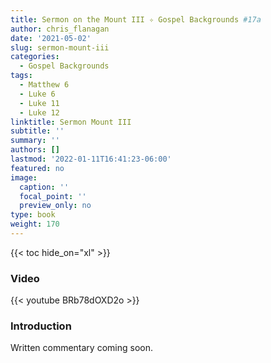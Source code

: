 ```yaml
---
title: Sermon on the Mount III ✧ Gospel Backgrounds #17a
author: chris_flanagan
date: '2021-05-02'
slug: sermon-mount-iii
categories:
  - Gospel Backgrounds
tags:
  - Matthew 6
  - Luke 6
  - Luke 11
  - Luke 12
linktitle: Sermon Mount III
subtitle: ''
summary: ''
authors: []
lastmod: '2022-01-11T16:41:23-06:00'
featured: no
image:
  caption: ''
  focal_point: ''
  preview_only: no
type: book
weight: 170
---
```


{{< toc hide_on="xl" >}}

### Video

{{< youtube BRb78dOXD2o >}}



### Introduction 

Written commentary coming soon.

